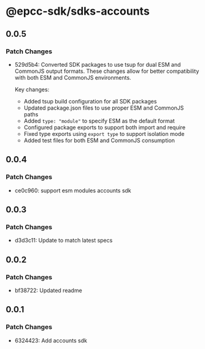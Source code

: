 # @epcc-sdk/sdks-accounts

## 0.0.5

### Patch Changes

- 529d5b4: Converted SDK packages to use tsup for dual ESM and CommonJS output formats. These changes allow for better compatibility with both ESM and CommonJS environments.

  Key changes:

  - Added tsup build configuration for all SDK packages
  - Updated package.json files to use proper ESM and CommonJS paths
  - Added `type: "module"` to specify ESM as the default format
  - Configured package exports to support both import and require
  - Fixed type exports using `export type` to support isolation mode
  - Added test files for both ESM and CommonJS consumption

## 0.0.4

### Patch Changes

- ce0c960: support esm modules accounts sdk

## 0.0.3

### Patch Changes

- d3d3c11: Update to match latest specs

## 0.0.2

### Patch Changes

- bf38722: Updated readme

## 0.0.1

### Patch Changes

- 6324423: Add accounts sdk
